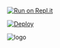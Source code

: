 [![Run on Repl.it](https://repl.it/badge/github/quiec/whatsAlfa)](https://replit.com/@kavishkaya/lusifarqr)

[![Deploy](https://www.herokucdn.com/deploy/button.svg)](https://heroku.com/deploy?template=https://github.com/Chamodya-official/ALEXA)
     </div>

![logo](https://github.com/Chamodya-official.png)
